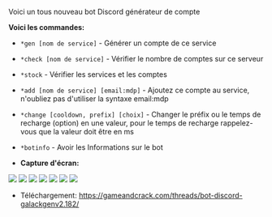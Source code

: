 Voici un tous nouveau bot Discord générateur de compte

**__Voici les commandes:__**
* `*gen [nom de service]` - Générer un compte de ce service
* `*check [nom de service]` - Vérifier le nombre de comptes sur ce serveur
* `*stock` - Vérifier les services et les comptes
* `*add [nom de service] [email:mdp]` - Ajoutez ce compte au service, n'oubliez pas d'utiliser la syntaxe email:mdp
* `*change [cooldown, prefix] [choix]` - Changer le préfix ou le temps de recharge (option) en une valeur, pour le temps de recharge rappelez-vous que la valeur doit être en ms
* `*botinfo` - Avoir les Informations sur le bot

* **Capture d'écran:**
<img src="https://i.imgur.com/mDUzTJj.png"/>
<img src="https://i.imgur.com/u8WYTSc.png"/>
<img src="https://i.imgur.com/dCqCVLc.png"/>
<img src="https://i.imgur.com/xba5TDG.png"/>
<img src="https://i.imgur.com/uAXwXmI.png"/>
<img src="https://i.imgur.com/sedv08q.png"/>
<img src="https://i.imgur.com/wL8OD4M.png"/>

* Téléchargement: https://gameandcrack.com/threads/bot-discord-galackgenv2.182/
